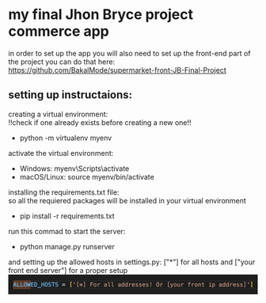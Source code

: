 # my final Jhon Bryce project commerce app

in order to set up the app you will also need to set up the front-end part of the project
you can do that here: https://github.com/BakalMode/supermarket-front-JB-Final-Project


## setting up instructaions:

creating a virtual environment:                                                                
!!check if one already exists before creating a new one!!
- python -m virtualenv myenv

activate the virtual environment:
- Windows: myenv\Scripts\activate
- macOS/Linux: source myenv/bin/activate

installing the requirements.txt file:                                                               
so all the requiered packages will be installed in your virtual environment
- pip install -r requirements.txt

run this commad to start the server:
- python manage.py runserver

and setting up the allowed hosts in settings.py:
["*"] for all hosts and ["your front end server"] for a proper setup
![HOSTS](readmeImages/allowed_hosts.jpg)

